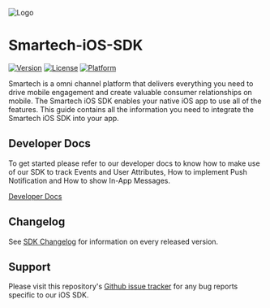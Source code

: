 
![Logo](https://secureservercdn.net/160.153.137.218/82x.311.myftpupload.com/wp-content/themes/smartech/images/common/logo-sm.png)
# Smartech-iOS-SDK

[![Version](https://img.shields.io/cocoapods/v/Smartech-iOS-SDK.svg?style=flat)](http://cocoapods.org/pods/Smartech-iOS-SDK) [![License](https://img.shields.io/cocoapods/l/Smartech-iOS-SDK.svg?style=flat)](http://cocoapods.org/pods/Smartech-iOS-SDK) [![Platform](https://img.shields.io/cocoapods/p/Smartech-iOS-SDK.svg?style=flat)](http://cocoapods.org/pods/Smartech-iOS-SDK)

Smartech is a omni channel platform that delivers everything you need to drive mobile engagement and create valuable consumer relationships on mobile. The Smartech iOS SDK enables your native iOS app to use all of the features. This guide contains all the information you need to integrate the Smartech iOS SDK into your app.

## Developer Docs
To get started please refer to our developer docs to know how to make use of our SDK to track Events and User Attributes, How to implement Push Notification and How to show In-App Messages.

[Developer Docs](https://docs.netcoresmartech.com/docs/ios-new-sdk-integration)


## Changelog
See [SDK Changelog](https://docs.netcoresmartech.com/docs/ios-sdk-v3-changelog) for information on every released version.

## Support
Please visit this repository's [Github issue tracker](https://github.com/NetcoreSolutions/Smartech-iOS-SDK/issues) for any bug reports specific to our iOS SDK.
